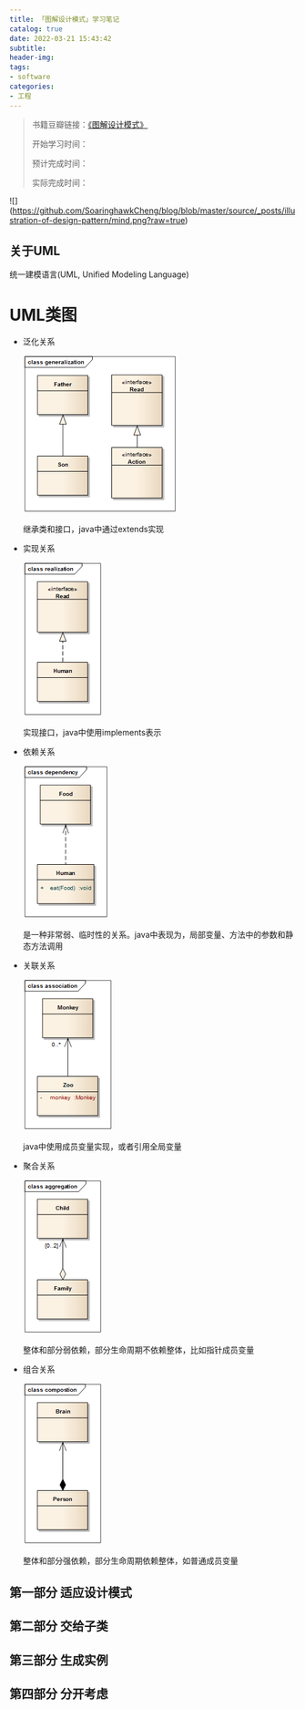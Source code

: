 ```yaml
---
title: 「图解设计模式」学习笔记
catalog: true
date: 2022-03-21 15:43:42
subtitle:
header-img:
tags:
- software
categories:
- 工程
---
```


> 书籍豆瓣链接：[《图解设计模式》](https://book.douban.com/subject/26933281/)
> 
> 开始学习时间：
> 
> 预计完成时间：
> 
> 实际完成时间：

![](<!---->https://github.com/SoaringhawkCheng/blog/blob/master/source/_posts/illustration-of-design-pattern/mind.png?raw=true)

## 关于UML

统一建模语言(UML, Unified Modeling Language)

# UML类图

* 泛化关系

	![](https://github.com/SoaringhawkCheng/blog/blob/master/source/_posts/head-first-design-pattern/class_generalize.png?raw=true)
	
	继承类和接口，java中通过extends实现

* 实现关系

	![](https://github.com/SoaringhawkCheng/blog/blob/master/source/_posts/head-first-design-pattern/class_realization.png?raw=true)

	实现接口，java中使用implements表示

* 依赖关系

	![](https://github.com/SoaringhawkCheng/blog/blob/master/source/_posts/head-first-design-pattern/class_dependency.png?raw=true)
	
	是一种非常弱、临时性的关系。java中表现为，局部变量、方法中的参数和静态方法调用

* 关联关系

	![](https://github.com/SoaringhawkCheng/blog/blob/master/source/_posts/head-first-design-pattern/class_association.png?raw=true)

	java中使用成员变量实现，或者引用全局变量

* 聚合关系

	![](https://github.com/SoaringhawkCheng/blog/blob/master/source/_posts/head-first-design-pattern/class_aggregation.png?raw=true)
	
	整体和部分弱依赖，部分生命周期不依赖整体，比如指针成员变量

* 组合关系

	![](https://github.com/SoaringhawkCheng/blog/blob/master/source/_posts/head-first-design-pattern/class_composition.png?raw=true)
	
	整体和部分强依赖，部分生命周期依赖整体，如普通成员变量

## 第一部分 适应设计模式

## 第二部分 交给子类

## 第三部分 生成实例

## 第四部分 分开考虑

## 